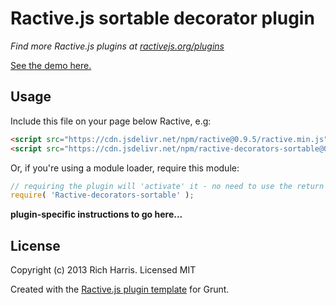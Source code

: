 Ractive.js sortable decorator plugin
====================================

*Find more Ractive.js plugins at [ractivejs.org/plugins](http://ractivejs.org/plugins)*

[See the demo here.](http://ractivejs.github.io/Ractive-decorators-sortable/)

Usage
-----

Include this file on your page below Ractive, e.g:

```html
<script src="https://cdn.jsdelivr.net/npm/ractive@0.9.5/ractive.min.js"></script>
<script src="https://cdn.jsdelivr.net/npm/ractive-decorators-sortable@0.2.1/Ractive-decorators-sortable.js"></script>
```

Or, if you're using a module loader, require this module:

```js
// requiring the plugin will 'activate' it - no need to use the return value
require( 'Ractive-decorators-sortable' );
```

**plugin-specific instructions to go here...**



License
-------

Copyright (c) 2013 Rich Harris. Licensed MIT

Created with the [Ractive.js plugin template](https://github.com/RactiveJS/Plugin-template) for Grunt.
